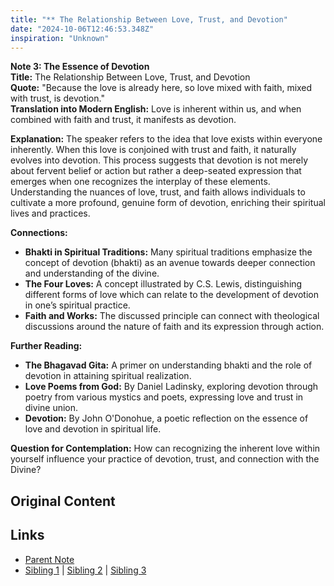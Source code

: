 ```yaml
---
title: "** The Relationship Between Love, Trust, and Devotion"
date: "2024-10-06T12:46:53.348Z"
inspiration: "Unknown"
---
```


  
**Note 3: The Essence of Devotion**  
**Title:** The Relationship Between Love, Trust, and Devotion  
**Quote:** "Because the love is already here, so love mixed with faith, mixed with trust, is devotion."  
**Translation into Modern English:** Love is inherent within us, and when combined with faith and trust, it manifests as devotion.

**Explanation:** The speaker refers to the idea that love exists within everyone inherently. When this love is conjoined with trust and faith, it naturally evolves into devotion. This process suggests that devotion is not merely about fervent belief or action but rather a deep-seated expression that emerges when one recognizes the interplay of these elements. Understanding the nuances of love, trust, and faith allows individuals to cultivate a more profound, genuine form of devotion, enriching their spiritual lives and practices.

**Connections:**  
- **Bhakti in Spiritual Traditions:** Many spiritual traditions emphasize the concept of devotion (bhakti) as an avenue towards deeper connection and understanding of the divine.  
- **The Four Loves:** A concept illustrated by C.S. Lewis, distinguishing different forms of love which can relate to the development of devotion in one’s spiritual practice.  
- **Faith and Works:** The discussed principle can connect with theological discussions around the nature of faith and its expression through action.

**Further Reading:**  
- **The Bhagavad Gita:** A primer on understanding bhakti and the role of devotion in attaining spiritual realization.  
- **Love Poems from God:** By Daniel Ladinsky, exploring devotion through poetry from various mystics and poets, expressing love and trust in divine union.  
- **Devotion:** By John O'Donohue, a poetic reflection on the essence of love and devotion in spiritual life. 

**Question for Contemplation:** How can recognizing the inherent love within yourself influence your practice of devotion, trust, and connection with the Divine?  


## Original Content



## Links

- [Parent Note](/parent-note.md)
- [Sibling 1](/zettel1.md) | [Sibling 2](/zettel2.md) | [Sibling 3](/zettel3.md)
